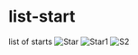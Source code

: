 # list-start
list of starts
![Star](https://github.com/farnounef/list-start/assets/127986586/8c4c94eb-29b8-421b-8c96-0030c15faf71)
![Star1](https://github.com/farnounef/list-start/assets/127986586/ec43dd5f-416d-4f4b-92f6-c45772d7f0e0)
![S2](https://github.com/farnounef/list-start/assets/127986586/d2fd1e01-845d-4b8e-86c0-afa1c0d70bb2)
